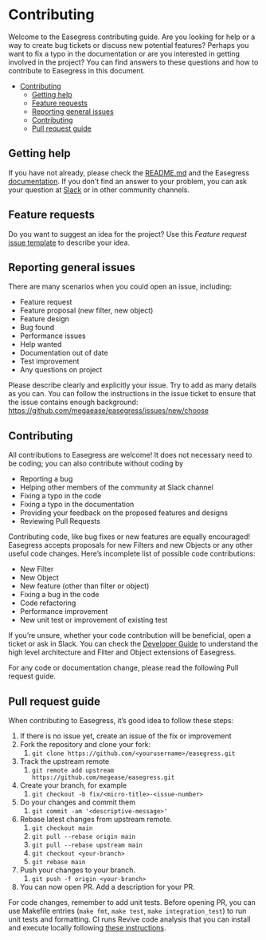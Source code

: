 # Contributing

Welcome to the Easegress contributing guide. Are you looking for help or a way to create bug tickets or discuss new potential features? Perhaps you want to fix a typo in the documentation or are you interested in getting involved in the project? You can find answers to these questions and how to contribute to Easegress in this document.

- [Contributing](#contributing)
  - [Getting help](#getting-help)
  - [Feature requests](#feature-requests)
  - [Reporting general issues](#reporting-general-issues)
  - [Contributing](#contributing-1)
  - [Pull request guide](#pull-request-guide)

## Getting help

If you have not already, please check the [README.md](./README.md#getting-started) and the Easegress [documentation](./doc/README.md#easegress-documentation). If you don’t find an answer to your problem, you can ask your question at [Slack](./README.md#community) or in other community channels.

## Feature requests

Do you want to suggest an idea for the project? Use this *Feature request* [issue template](https://github.com/megaease/easegress/issues/new?template=feature_request.md) to describe your idea.

## Reporting general issues

There are many scenarios when you could open an issue, including:
- Feature request
- Feature proposal (new filter, new object)
- Feature design
- Bug found
- Performance issues
- Help wanted
- Documentation out of date
- Test improvement
- Any questions on project

Please describe clearly and explicitly your issue. Try to add as many details as you can. You can follow the instructions in the issue ticket to ensure that the issue contains enough background: https://github.com/megaease/easegress/issues/new/choose

## Contributing

All contributions to Easegress are welcome! It does not necessary need to be coding; you can also contribute without coding by

- Reporting a bug
- Helping other members of the community at Slack channel
- Fixing a typo in the code
- Fixing a typo in the documentation
- Providing your feedback on the proposed features and designs
- Reviewing Pull Requests

Contributing code, like bug fixes or new features are equally encouraged! Easegress accepts proposals for new Filters and new Objects or any other useful code changes. Here’s incomplete list of possible code contributions:

- New Filter
- New Object
- New feature (other than filter or object)
- Fixing a bug in the code
- Code refactoring
- Performance improvement
- New unit test or improvement of existing test


If you’re unsure, whether your code contribution will be beneficial, open a ticket or ask in Slack. You can check the [Developer Guide](./doc/developer-guide.md#developer-guide) to understand the high level architecture and Filter and Object extensions of Easegress.

For any code or documentation change, please read the following Pull request guide.

## Pull request guide

When contributing to Easegress, it’s good idea to follow these steps:

1. If there is no issue yet, create an issue of the fix or improvement
2. Fork the repository and clone your fork:
   1. `git clone https://github.com/<yourusername>/easegress.git`
3. Track the upstream remote
   1. `git remote add upstream https://github.com/megease/easegress.git`
4. Create your branch, for example
   1. `git checkout -b fix/<micro-title>-<issue-number>`
5. Do your changes and commit them
   1. `git commit -am '<descriptive-message>'`
6. Rebase latest changes from upstream remote.
   1. `git checkout main`
   2. `git pull --rebase origin main`
   3. `git pull --rebase upstream main`
   4. `git checkout <your-branch>`
   5. `git rebase main`
7. Push your changes to your branch.
   1. `git push -f origin <your-branch>`
8. You can now open PR. Add a description for your PR.
   
For code changes, remember to add unit tests. Before opening PR, you can use Makefile entries (`make fmt`, `make test`, `make integration_test`) to run unit tests and formatting. CI runs Revive code analysis that you can install and execute locally following [these instructions](https://github.com/mgechev/revive#installation).
